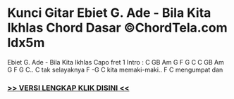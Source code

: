 
 # Kunci Gitar Ebiet G. Ade - Bila Kita Ikhlas Chord Dasar ©ChordTela.com ldx5m


Ebiet G. Ade - Bila Kita Ikhlas Capo fret 1 Intro : C GB Am G F G C C GB Am G F G C.. C tak selayaknya F -G C kita memaki-maki.. F C mengumpat dan

###  <a href="https://shortlighzx.web.app?sq=Kunci Gitar Ebiet G. Ade - Bila Kita Ikhlas Chord Dasar ©ChordTela.com"> >> VERSI LENGKAP KLIK DISINI << </a>
